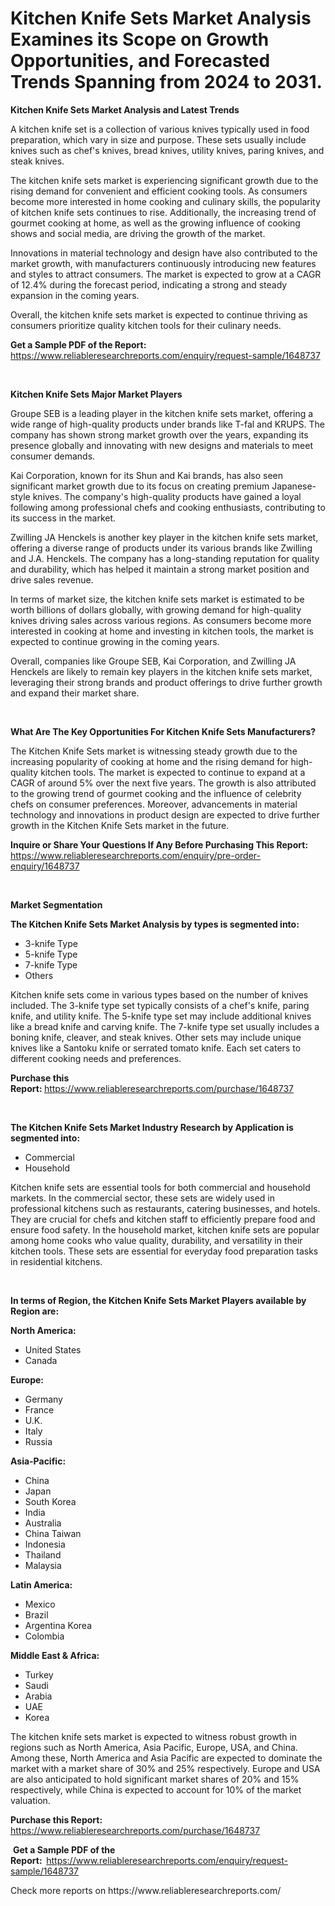 <p><h1>Kitchen Knife Sets Market Analysis Examines its Scope on Growth Opportunities, and Forecasted Trends Spanning from 2024 to 2031.</h1></p><p><strong>Kitchen Knife Sets Market Analysis and Latest Trends</strong></p>
<p><p>A kitchen knife set is a collection of various knives typically used in food preparation, which vary in size and purpose. These sets usually include knives such as chef's knives, bread knives, utility knives, paring knives, and steak knives.</p><p>The kitchen knife sets market is experiencing significant growth due to the rising demand for convenient and efficient cooking tools. As consumers become more interested in home cooking and culinary skills, the popularity of kitchen knife sets continues to rise. Additionally, the increasing trend of gourmet cooking at home, as well as the growing influence of cooking shows and social media, are driving the growth of the market.</p><p>Innovations in material technology and design have also contributed to the market growth, with manufacturers continuously introducing new features and styles to attract consumers. The market is expected to grow at a CAGR of 12.4% during the forecast period, indicating a strong and steady expansion in the coming years.</p><p>Overall, the kitchen knife sets market is expected to continue thriving as consumers prioritize quality kitchen tools for their culinary needs.</p></p>
<p><strong>Get a Sample PDF of the Report:&nbsp;</strong> <a href="https://www.reliableresearchreports.com/enquiry/request-sample/1648737">https://www.reliableresearchreports.com/enquiry/request-sample/1648737</a></p>
<p>&nbsp;</p>
<p><strong>Kitchen Knife Sets Major Market Players</strong></p>
<p><p>Groupe SEB is a leading player in the kitchen knife sets market, offering a wide range of high-quality products under brands like T-fal and KRUPS. The company has shown strong market growth over the years, expanding its presence globally and innovating with new designs and materials to meet consumer demands.</p><p>Kai Corporation, known for its Shun and Kai brands, has also seen significant market growth due to its focus on creating premium Japanese-style knives. The company's high-quality products have gained a loyal following among professional chefs and cooking enthusiasts, contributing to its success in the market.</p><p>Zwilling JA Henckels is another key player in the kitchen knife sets market, offering a diverse range of products under its various brands like Zwilling and J.A. Henckels. The company has a long-standing reputation for quality and durability, which has helped it maintain a strong market position and drive sales revenue.</p><p>In terms of market size, the kitchen knife sets market is estimated to be worth billions of dollars globally, with growing demand for high-quality knives driving sales across various regions. As consumers become more interested in cooking at home and investing in kitchen tools, the market is expected to continue growing in the coming years.</p><p>Overall, companies like Groupe SEB, Kai Corporation, and Zwilling JA Henckels are likely to remain key players in the kitchen knife sets market, leveraging their strong brands and product offerings to drive further growth and expand their market share.</p></p>
<p>&nbsp;</p>
<p><strong>What Are The Key Opportunities For Kitchen Knife Sets Manufacturers?</strong></p>
<p><p>The Kitchen Knife Sets market is witnessing steady growth due to the increasing popularity of cooking at home and the rising demand for high-quality kitchen tools. The market is expected to continue to expand at a CAGR of around 5% over the next five years. The growth is also attributed to the growing trend of gourmet cooking and the influence of celebrity chefs on consumer preferences. Moreover, advancements in material technology and innovations in product design are expected to drive further growth in the Kitchen Knife Sets market in the future.</p></p>
<p><strong>Inquire or Share Your Questions If Any Before Purchasing This Report:</strong> <a href="https://www.reliableresearchreports.com/enquiry/pre-order-enquiry/1648737">https://www.reliableresearchreports.com/enquiry/pre-order-enquiry/1648737</a></p>
<p>&nbsp;</p>
<p><strong>Market Segmentation</strong></p>
<p><strong>The Kitchen Knife Sets Market Analysis by types is segmented into:</strong></p>
<p><ul><li>3-knife Type</li><li>5-knife Type</li><li>7-knife Type</li><li>Others</li></ul></p>
<p><p>Kitchen knife sets come in various types based on the number of knives included. The 3-knife type set typically consists of a chef's knife, paring knife, and utility knife. The 5-knife type set may include additional knives like a bread knife and carving knife. The 7-knife type set usually includes a boning knife, cleaver, and steak knives. Other sets may include unique knives like a Santoku knife or serrated tomato knife. Each set caters to different cooking needs and preferences.</p></p>
<p><strong>Purchase this Report:&nbsp;</strong><a href="https://www.reliableresearchreports.com/purchase/1648737">https://www.reliableresearchreports.com/purchase/1648737</a></p>
<p>&nbsp;</p>
<p><strong>The Kitchen Knife Sets Market Industry Research by Application is segmented into:</strong></p>
<p><ul><li>Commercial</li><li>Household</li></ul></p>
<p><p>Kitchen knife sets are essential tools for both commercial and household markets. In the commercial sector, these sets are widely used in professional kitchens such as restaurants, catering businesses, and hotels. They are crucial for chefs and kitchen staff to efficiently prepare food and ensure food safety. In the household market, kitchen knife sets are popular among home cooks who value quality, durability, and versatility in their kitchen tools. These sets are essential for everyday food preparation tasks in residential kitchens.</p></p>
<p>&nbsp;</p>
<p><strong>In terms of Region, the Kitchen Knife Sets Market Players available by Region are:</strong></p>
<p>
    <p> <strong> North America: </strong>
        <ul>
            <li>United States</li>
            <li>Canada</li>
        </ul>
        </p> 
    <p> <strong> Europe: </strong>
        <ul>
            <li>Germany</li>
            <li>France</li>
            <li>U.K.</li>
            <li>Italy</li>
            <li>Russia</li>
        </ul>
        </p> 
    <p> <strong> Asia-Pacific: </strong>
        <ul>
            <li>China</li>
            <li>Japan</li>
            <li>South Korea</li>
            <li>India</li>
            <li>Australia</li>
            <li>China Taiwan</li>
            <li>Indonesia</li>
            <li>Thailand</li>
            <li>Malaysia</li>
        </ul>
        </p> 
    <p> <strong> Latin America: </strong>
        <ul>
            <li>Mexico</li>
            <li>Brazil</li>
            <li>Argentina Korea</li>
            <li>Colombia</li>
        </ul>
        </p> 
    <p> <strong> Middle East & Africa: </strong>
        <ul>
            <li>Turkey</li>
            <li>Saudi</li>
            <li>Arabia</li>
            <li>UAE</li>
            <li>Korea</li>
        </ul>
    </p>
    </p>
<p><p>The kitchen knife sets market is expected to witness robust growth in regions such as North America, Asia Pacific, Europe, USA, and China. Among these, North America and Asia Pacific are expected to dominate the market with a market share of 30% and 25% respectively. Europe and USA are also anticipated to hold significant market shares of 20% and 15% respectively, while China is expected to account for 10% of the market valuation.</p></p>
<p><strong>Purchase this Report: </strong><a href="https://www.reliableresearchreports.com/purchase/1648737">https://www.reliableresearchreports.com/purchase/1648737</a></p>
<p>&nbsp;<strong>Get a Sample PDF of the Report:&nbsp;&nbsp;</strong><a href="https://www.reliableresearchreports.com/enquiry/request-sample/1648737">https://www.reliableresearchreports.com/enquiry/request-sample/1648737</a></p>
<p><strong></strong></p>
<p>Check more reports on https://www.reliableresearchreports.com/</p>
